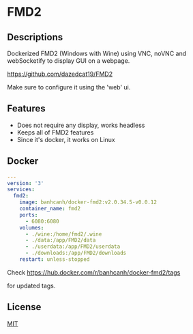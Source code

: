 # FMD2

## Descriptions

Dockerized FMD2 (Windows with Wine) using VNC, noVNC and webSocketify to display GUI on a webpage.

<https://github.com/dazedcat19/FMD2>

Make sure to configure it using the 'web' ui.

## Features

- Does not require any display, works headless
- Keeps all of FMD2 features
- Since it's docker, it works on Linux

## Docker

```yaml
---
version: '3'
services:
  fmd2:
    image: banhcanh/docker-fmd2:v2.0.34.5-v0.0.12
    container_name: fmd2
    ports:
      - 6080:6080
    volumes:
      - ./wine:/home/fmd2/.wine
      - ./data:/app/FMD2/data
      - ./userdata:/app/FMD2/userdata
      - ./downloads:/app/FMD2/downloads
    restart: unless-stopped
```

Check <https://hub.docker.com/r/banhcanh/docker-fmd2/tags>

for updated tags.

## License

[MIT](https://choosealicense.com/licenses/mit/)

